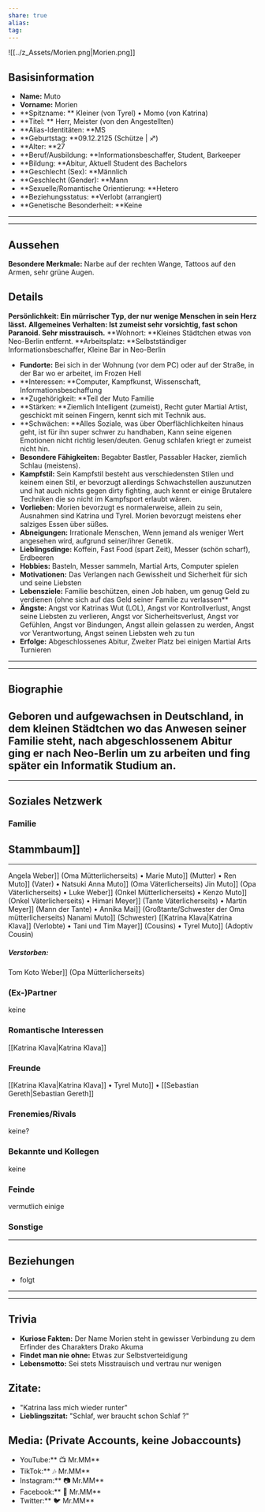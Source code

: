 ```yaml
---
share: true
alias: 
tag: 
---
```


![[../z_Assets/Morien.png|Morien.png]]
## Basisinformation
- **Name:** Muto
- **Vorname:** Morien
- **Spitzname: ** Kleiner (von Tyrel) • Momo (von Katrina)
- **Titel: ** Herr, Meister (von den Angestellten) 
- **Alias-Identitäten: **MS 
- **Geburtstag: **09.12.2125  (Schütze | ♐)
- **Alter: **27
- **Beruf/Ausbildung: **Informationsbeschaffer, Student, Barkeeper
- **Bildung: **Abitur, Aktuell Student des Bachelors 
- **Geschlecht (Sex): **Männlich
- **Geschlecht (Gender): **Mann
- **Sexuelle/Romantische Orientierung: **Hetero
- **Beziehungsstatus: **Verlobt (arrangiert)
- **Genetische Besonderheit: **Keine
---
---
## Aussehen
**Besondere Merkmale:** Narbe auf der rechten Wange, Tattoos auf den Armen, sehr grüne Augen.

## Details
**Persönlichkeit: **Ein mürrischer Typ, der nur wenige Menschen in sein Herz lässt.****
**Allgemeines Verhalten: **Ist zumeist sehr vorsichtig, fast schon Paranoid. Sehr misstrauisch.****
**Wohnort: **Kleines Städtchen etwas von Neo-Berlin entfernt.
**Arbeitsplatz: **Selbstständiger Informationsbeschaffer, Kleine Bar in Neo-Berlin
- **Fundorte:** Bei sich in der Wohnung (vor dem PC) oder auf der Straße, in der Bar wo er arbeitet, im Frozen Hell
- **Interessen: **Computer, Kampfkunst, Wissenschaft, Informationsbeschaffung
- **Zugehörigkeit: **Teil der Muto Familie
- **Stärken: **Ziemlich Intelligent (zumeist), Recht guter Martial Artist, geschickt mit seinen Fingern, kennt sich mit Technik aus.
- **Schwächen: **Alles Soziale, was über Oberflächlichkeiten hinaus geht, ist für ihn super schwer zu handhaben, Kann seine eigenen Emotionen nicht richtig lesen/deuten. Genug schlafen kriegt er zumeist nicht hin.
- **Besondere Fähigkeiten:** Begabter Bastler, Passabler Hacker, ziemlich Schlau (meistens).
- **Kampfstil:** Sein Kampfstil besteht aus verschiedensten Stilen und keinem einen Stil, er bevorzugt allerdings Schwachstellen auszunutzen und hat auch nichts gegen dirty fighting, auch kennt er einige Brutalere Techniken die so nicht im Kampfsport erlaubt wären. 
- **Vorlieben:** Morien bevorzugt es normalerweise, allein zu sein, Ausnahmen sind Katrina und Tyrel. Morien bevorzugt meistens eher salziges Essen über süßes.  
- **Abneigungen:** Irrationale Menschen, Wenn jemand als weniger Wert angesehen wird, aufgrund seiner/ihrer Genetik.
- **Lieblingsdinge:** Koffein, Fast Food (spart Zeit), Messer (schön scharf), Erdbeeren
- **Hobbies:** Basteln, Messer sammeln, Martial Arts, Computer spielen
- **Motivationen:** Das Verlangen nach Gewissheit und Sicherheit für sich und seine Liebsten
- **Lebensziele:** Familie beschützen, einen Job haben, um genug Geld zu verdienen (ohne sich auf das Geld seiner Familie zu verlassen** 
- **Ängste:** Angst vor Katrinas Wut (LOL), Angst vor Kontrollverlust, Angst seine Liebsten zu verlieren, Angst vor Sicherheitsverlust, Angst vor Gefühlen, Angst vor Bindungen, Angst allein gelassen zu werden, Angst vor Verantwortung, Angst seinen Liebsten weh zu tun
- **Erfolge:** Abgeschlossenes Abitur, Zweiter Platz bei einigen Martial Arts Turnieren
---
---
## Biographie
Geboren und aufgewachsen in Deutschland, in dem kleinen Städtchen wo das Anwesen seiner Familie steht, nach abgeschlossenem Abitur ging er nach Neo-Berlin um zu arbeiten und fing später ein Informatik Studium an.   
---
---
## Soziales Netzwerk
### Familie
Stammbaum]]
 ---
 ---
Angela Weber]] (Oma Mütterlicherseits) • Marie Muto]] (Mutter) • Ren Muto]] (Vater) • Natsuki Anna Muto]] (Oma Väterlicherseits) Jin Muto]] (Opa Väterlicherseits)  • Luke Weber]] (Onkel Mütterlicherseits) • Kenzo Muto]] (Onkel Väterlicherseits) • Himari Meyer]] (Tante Väterlicherseits) • Martin Meyer]] (Mann der Tante) • Annika Mai]] (Großtante/Schwester der Oma mütterlicherseits)
Nanami Muto]] (Schwester)
 [[Katrina Klava|Katrina Klava]] (Verlobte)  • Tani und Tim Mayer]] (Cousins) • Tyrel Muto]] (Adoptiv Cousin)
##### Verstorben:
Tom Koto Weber]] (Opa Mütterlicherseits) 
### (Ex-)Partner
keine
### Romantische Interessen
[[Katrina Klava|Katrina Klava]]
### Freunde
[[Katrina Klava|Katrina Klava]] • Tyrel Muto]] • [[Sebastian Gereth|Sebastian Gereth]]
### Frenemies/Rivals
keine?
### Bekannte und Kollegen
keine
### Feinde
vermutlich einige
### Sonstige

---
## Beziehungen
- folgt
---
---
## Trivia
- **Kuriose Fakten:** Der Name Morien steht in gewisser Verbindung zu dem Erfinder des Charakters Drako Akuma
- **Findet man nie ohne:** Etwas zur Selbstverteidigung
- **Lebensmotto:** Sei stets Misstrauisch und vertrau nur wenigen
## Zitate: 
- "Katrina lass mich wieder runter"
- **Lieblingszitat:** "Schlaf, wer braucht schon Schlaf ?"
## Media: (Private Accounts, keine Jobaccounts)
- YouTube:** 📺 Mr.MM**
- TikTok:** 🎶 Mr.MM**
- Instagram:** 📷 Mr.MM**
- Facebook:** 📘 Mr.MM**
- Twitter:** 🐦 Mr.MM**